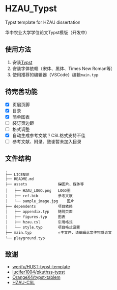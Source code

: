 # HZAU_Typst
Typst template for HZAU dissertation

华中农业大学学位论文Typst模版（开发中）

## 使用方法

1. 安装[Typst](https://typst.app/)
2. 安装字体依赖（宋体、黑体、Times New Roman等）
3. 使用推荐的编辑器（VSCode）编辑`main.typ`

## 待完善功能

- [x] 页眉页脚
- [x] 目录
- [x] 简单图表
- [ ] 装订页边距
- [ ] 格式调整
- [x] 自动生成参考文献？CSL格式支持不佳
- [ ] 参考文献、附录、致谢暂未加入目录

## 文件结构

```
.
├── LICENSE
├── README.md
├── assets              🖼️图片、媒体等
│   ├── HZAU_LOGO.png   LOGO图
│   ├── ref.bib         参考文献
│   └── sample_image.jpg    图片
├── dependents          项目依赖
│   ├── appendix.typ    随附页面
│   ├── figures.typ     图表
│   ├── hzau.csl        引用格式
│   └── style.typ       项目格式设置
├── main.typ            ⭐主文件，请编辑此文件完成论文
└── playground.typ
```

## 致谢

- [werifu/HUST-typst-template](https://github.com/werifu/HUST-typst-template/tree/main)
- [lucifer1004/pkuthss-typst](https://github.com/lucifer1004/pkuthss-typst/tree/main)
- [OrangeX4/typst-tablem](https://github.com/OrangeX4/typst-tablem)
- [HZAU-CSL](https://github.com/redleafnew/Chinese-STD-GB-T-7714-related-csl/blob/main/403huazhong-agricultural-university.csl)
